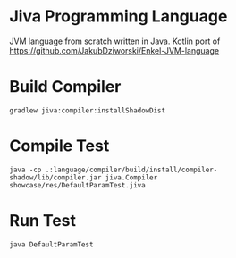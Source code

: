# Jiva Programming Language

JVM language from scratch written in Java. Kotlin port of https://github.com/JakubDziworski/Enkel-JVM-language

# Build Compiler

```
gradlew jiva:compiler:installShadowDist
```

# Compile Test

```
java -cp .:language/compiler/build/install/compiler-shadow/lib/compiler.jar jiva.Compiler showcase/res/DefaultParamTest.jiva
```

# Run Test

```
java DefaultParamTest
```
